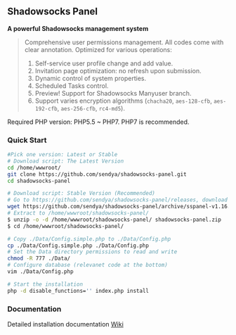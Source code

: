 ## Shadowsocks Panel

**A powerful Shadowsocks management system**


> Comprehensive user permissions management.
> All codes come with clear annotation.
> Optimized for various operations:
> 	1. Self-service user profile change and add value. 
> 	2. Invitation page optimization: no refresh upon submission.
> 	3. Dynamic control of system properties.
> 	4. Scheduled Tasks control.
> 	5. Preview! Support for Shadowsocks Manyuser branch.
> 	6. Support varies encryption algorithms (`chacha20`, `aes-128-cfb`, `aes-192-cfb`, `aes-256-cfb`, `rc4-md5`).

Required PHP version: PHP5.5 ~ PHP7. PHP7 is recommended.

### Quick Start
```bash
#Pick one version: Latest or Stable
# Download script: The Latest Version
cd /home/wwwroot/
git clone https://github.com/sendya/shadowsocks-panel.git
cd shadowsocks-panel

# Download script: Stable Version (Recommended)
# Go to https://github.com/sendya/shadowsocks-panel/releases, download the latest release version (current version: v1.16)
wget https://github.com/sendya/shadowsocks-panel/archive/sspanel-v1.16.zip -O shadowsocks-panel.zip
# Extract to /home/wwwroot/shadowsocks-panel/
$ unzip -o -d /home/wwwroot/shadowsocks-panel/ shadowsocks-panel.zip
$ cd /home/wwwroot/shadowsocks-panel/

# Copy ./Data/Config.simple.php to ./Data/Config.php
cp ./Data/Config.simple.php ./Data/Config.php
# Set the Data directory permissions to read and write
chmod -R 777 ./Data/
# Configure database (relevanet code at the bottom)
vim ./Data/Config.php

# Start the installation
php -d disable_functions='' index.php install
```

### Documentation
Detailed installation documentation [Wiki](https://github.com/sendya/shadowsocks-panel/wiki)
